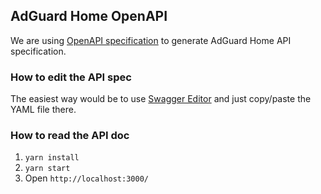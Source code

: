 ## AdGuard Home OpenAPI

We are using [OpenAPI specification](https://swagger.io/docs/specification/about/) to generate AdGuard Home API specification.

### How to edit the API spec

The easiest way would be to use [Swagger Editor](http://editor.swagger.io/) and just copy/paste the YAML file there.

### How to read the API doc

1. `yarn install`
2. `yarn start`
3. Open `http://localhost:3000/`